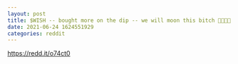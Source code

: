 ```yaml
--- 
layout: post 
title: $WISH -- bought more on the dip -- we will moon this bitch 🦍🦍🚀🚀 
date: 2021-06-24 1624551929 
categories: reddit 
--- 
```

https://redd.it/o74ct0